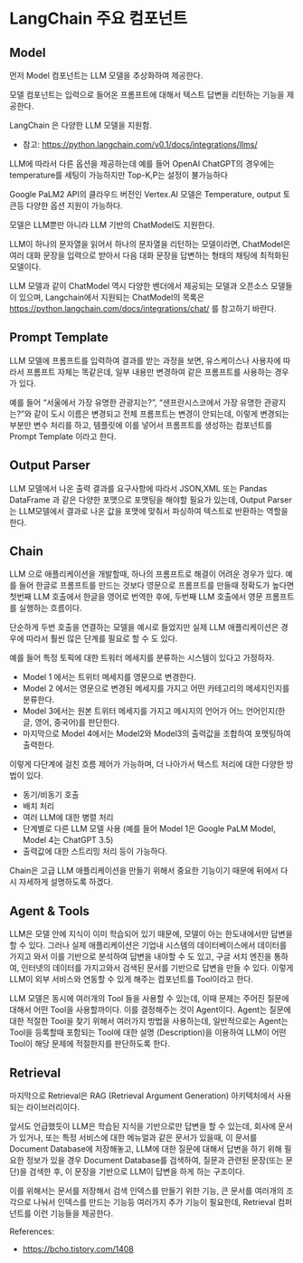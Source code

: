 # LangChain 주요 컴포넌트 

## Model 

먼저 Model 컴포넌트는 LLM 모델을 추상화하여 제공한다. 

모델 컴포넌트는 입력으로 들어온 프롬프트에 대해서 텍스트 답변을 리턴하는 기능을 제공한다.

LangChain 은 다양한 LLM 모델을 지원함. 
- 참고: https://python.langchain.com/v0.1/docs/integrations/llms/


LLM에 따라서 다른 옵션을 제공하는데 예를 들어 OpenAI ChatGPT의 경우에는 temperature를 세팅이 가능하지만 Top-K,P는 설정이 불가능하다

Google PaLM2 API의 클라우드 버전인 Vertex.AI 모델은 Temperature, output 토큰등 다양한 옵션 지원이 가능하다.

모델은 LLM뿐만 아니라 LLM 기반의 ChatModel도 지원한다. 

LLM이 하나의 문자열을 읽어서 하나의 문자열을 리턴하는 모델이라면, ChatModel은 여러 대화 문장을 입력으로 받아서 다음 대화 문장을 답변하는 형태의 채팅에 최적화된 모델이다.

LLM 모델과 같이 ChatModel 역시 다양한 벤더에서 제공되는 모델과 오픈소스 모델들이 있으며, Langchain에서 지원되는 ChatModel의 목록은 https://python.langchain.com/docs/integrations/chat/ 를 참고하기 바란다.

## Prompt Template

LLM 모델에 프롬프트를 입력하여 결과를 받는 과정을 보면, 유스케이스나 사용자에 따라서 프롬프트 자체는 똑같은데, 일부 내용만 변경하여 같은 프롬프트를 사용하는 경우가 있다. 

예를 들어 “서울에서 가장 유명한 관광지는?”, “샌프란시스코에서 가장 유명한 관광지는?”와 같이 도시 이름은 변경되고 전체 프롬프트는 변경이 안되는데, 이렇게 변경되는 부분만 변수 처리를 하고, 템플릿에 이를 넣어서 프롬프트를 생성하는 컴포넌트를 Prompt Template 이라고 한다.

## Output Parser

LLM 모델에서 나온 출력 결과를 요구사항에 따라서 JSON,XML 또는 Pandas DataFrame 과 같은 다양한 포맷으로 포맷팅을 해야할 필요가 있는데, Output Parser는 LLM모델에서 결과로 나온 값을 포맷에 맞춰서 파싱하여 텍스트로 반환하는 역할을 한다. 

## Chain 

LLM 으로 애플리케이션을 개발할때, 하나의 프롬프트로 해결이 어려운 경우가 있다. 예를 들어 한글로 프롬프트를 만드는 것보다 영문으로 프롬프트를 만들때 정확도가 높다면 첫번째 LLM 호출에서 한글을 영어로 번역한 후에, 두번째 LLM 호출에서 영문 프롬프트를 실행하는 흐름이다.

단순하게 두번 호출을 연결하는 모델을 예시로 들었지만 실제 LLM 애플리케이션은 경우에 따라서 훨씬 많은 단계를 필요로 할 수 도 있다.

예를 들어 특정 토픽에 대한 트워터 메세지를 분류하는 시스템이 있다고 가정하자.
- Model 1 에서는 트위터 메세지를 영문으로 변경한다.
- Model 2 에서는 영문으로 변경된 메세지를 가지고 어떤 카테고리의 메세지인지를 분류한다.
- Model 3에서는 원본 트위터 메세지를 가지고 메시지의 언어가 어느 언어인지(한글, 영어, 중국어)를 판단한다. 
- 마지막으로 Model 4에서는 Model2와 Model3의 출력값을 조합하여 포맷팅하여 출력한다.

이렇게 다단계에 걸친 흐름 제어가 가능하며, 더 나아가서 텍스트 처리에 대한 다양한 방법이 있다. 
- 동기/비동기 호출
- 배치 처리
- 여러 LLM에 대한 병렬 처리
- 단계별로 다른 LLM 모델 사용 (예를 들어 Model 1은 Google PaLM Model, Model 4는 ChatGPT 3.5)
- 출력값에 대한 스트리밍 처리 등이 가능하다.

Chain은 고급 LLM 애플리케이션을 만들기 위해서 중요한 기능이기 때문에 뒤에서 다시 자세하게 설명하도록 하겠다.

## Agent & Tools

LLM은 모델 안에 지식이 이미 학습되어 있기 때문에, 모델이 아는 한도내에서만 답변을 할 수 있다. 그러나 실제 애플리케이션은 기업내 시스템의 데이터베이스에서 데이터를 가지고 와서 이를 기반으로 분석하여 답변을 내야할 수 도 있고, 구글 서치 엔진을 통하여, 인터넷의 데이터를 가지고와서 검색된 문서를 기반으로 답변을 만들 수 있다. 이렇게 LLM이 외부 서비스와 연동할 수 있게 해주는 컴포넌트를 Tool이라고 한다.

LLM 모델은 동시에 여러개의 Tool 들을 사용할 수 있는데, 이때 문제는 주어진 질문에 대해서 어떤 Tool을 사용할까이다. 이를 결정해주는 것이 Agent이다. Agent는 질문에 대한 적절한 Tool을 찾기 위해서 여러가지 방법을 사용하는데, 일반적으로는 Agent는 Tool을 등록할때 포함되는 Tool에 대한 설명 (Description)을 이용하여 LLM이 어떤 Tool이 해당 문제에 적절한지를 판단하도록 한다. 

## Retrieval

마지막으로 Retrieval은 RAG (Retrieval Argument Generation) 아키텍처에서 사용되는 라이브러리이다.

앞서도 언급했듯이 LLM은 학습된 지식을 기반으로만 답변을 할 수 있는데, 회사에 문서가 있거나, 또는 특정 서비스에 대한 메뉴얼과 같은 문서가 있을때, 이 문서를 Document Database에 저장해놓고, LLM에 대한 질문에 대해서 답변을 하기 위해 필요한 정보가 있을 경우 Document Database를 검색하여, 질문과 관련된 문장(또는 문단)을 검색한 후, 이 문장을 기반으로 LLM이 답변을 하게 하는 구조이다.

이를 위해서는 문서를 저장해서 검색 인덱스를 만들기 위한 기능, 큰 문서를 여러개의 조각으로 나눠서 인덱스를 만드는 기능등 여러가지 추가 기능이 필요한데, Retrieval 컴퍼넌트를 이런 기능들을 제공한다. 



References: 
- https://bcho.tistory.com/1408
